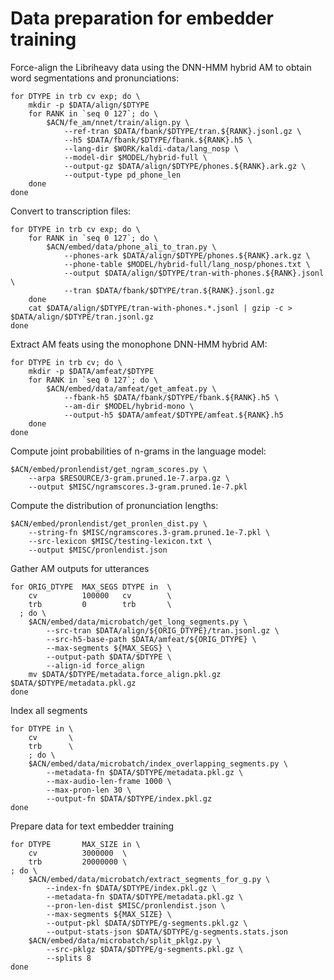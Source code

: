 # Data preparation for embedder training

Force-align the Libriheavy data using the DNN-HMM hybrid AM to obtain word segmentations and pronunciations:

```commandline
for DTYPE in trb cv exp; do \
    mkdir -p $DATA/align/$DTYPE
    for RANK in `seq 0 127`; do \
        $ACN/fe_am/nnet/train/align.py \
            --ref-tran $DATA/fbank/$DTYPE/tran.${RANK}.jsonl.gz \
            --h5 $DATA/fbank/$DTYPE/fbank.${RANK}.h5 \
            --lang-dir $WORK/kaldi-data/lang_nosp \
            --model-dir $MODEL/hybrid-full \
            --output-gz $DATA/align/$DTYPE/phones.${RANK}.ark.gz \
            --output-type pd_phone_len
    done
done
```

Convert to transcription files:

```commandline
for DTYPE in trb cv exp; do \
    for RANK in `seq 0 127`; do \
        $ACN/embed/data/phone_ali_to_tran.py \
            --phones-ark $DATA/align/$DTYPE/phones.${RANK}.ark.gz \
            --phone-table $MODEL/hybrid-full/lang_nosp/phones.txt \
            --output $DATA/align/$DTYPE/tran-with-phones.${RANK}.jsonl \
            --tran $DATA/fbank/$DTYPE/tran.${RANK}.jsonl.gz
    done
    cat $DATA/align/$DTYPE/tran-with-phones.*.jsonl | gzip -c > $DATA/align/$DTYPE/tran.jsonl.gz
done
```

Extract AM feats using the monophone DNN-HMM hybrid AM:

```commandline
for DTYPE in trb cv; do \
    mkdir -p $DATA/amfeat/$DTYPE
    for RANK in `seq 0 127`; do \
        $ACN/embed/data/amfeat/get_amfeat.py \
            --fbank-h5 $DATA/fbank/$DTYPE/fbank.${RANK}.h5 \
            --am-dir $MODEL/hybrid-mono \
            --output-h5 $DATA/amfeat/$DTYPE/amfeat.${RANK}.h5
    done
done
```

Compute joint probabilities of n-grams in the language model:

```commandline
$ACN/embed/pronlendist/get_ngram_scores.py \
    --arpa $RESOURCE/3-gram.pruned.1e-7.arpa.gz \
    --output $MISC/ngramscores.3-gram.pruned.1e-7.pkl
```

Compute the distribution of pronunciation lengths:

```commandline
$ACN/embed/pronlendist/get_pronlen_dist.py \
    --string-fn $MISC/ngramscores.3-gram.pruned.1e-7.pkl \
    --src-lexicon $MISC/testing-lexicon.txt \
    --output $MISC/pronlendist.json
```

Gather AM outputs for utterances

```commandline
for ORIG_DTYPE  MAX_SEGS DTYPE in  \
    cv          100000   cv        \
    trb         0        trb       \
  ; do \
    $ACN/embed/data/microbatch/get_long_segments.py \
        --src-tran $DATA/align/${ORIG_DTYPE}/tran.jsonl.gz \
        --src-h5-base-path $DATA/amfeat/${ORIG_DTYPE} \
        --max-segments ${MAX_SEGS} \
        --output-path $DATA/$DTYPE \
        --align-id force_align
    mv $DATA/$DTYPE/metadata.force_align.pkl.gz $DATA/$DTYPE/metadata.pkl.gz 
done
```

Index all segments

```commandline
for DTYPE in \
    cv       \
    trb      \
    ; do \
    $ACN/embed/data/microbatch/index_overlapping_segments.py \
        --metadata-fn $DATA/$DTYPE/metadata.pkl.gz \
        --max-audio-len-frame 1000 \
        --max-pron-len 30 \
        --output-fn $DATA/$DTYPE/index.pkl.gz
done
```

Prepare data for text embedder training

```commandline
for DTYPE       MAX_SIZE in \
    cv          3000000  \
    trb         20000000 \
; do \
    $ACN/embed/data/microbatch/extract_segments_for_g.py \
        --index-fn $DATA/$DTYPE/index.pkl.gz \
        --metadata-fn $DATA/$DTYPE/metadata.pkl.gz \
        --pron-len-dist $MISC/pronlendist.json \
        --max-segments ${MAX_SIZE} \
        --output-pkl $DATA/$DTYPE/g-segments.pkl.gz \
        --output-stats-json $DATA/$DTYPE/g-segments.stats.json
    $ACN/embed/data/microbatch/split_pklgz.py \
        --src-pklgz $DATA/$DTYPE/g-segments.pkl.gz \
        --splits 8
done
```
